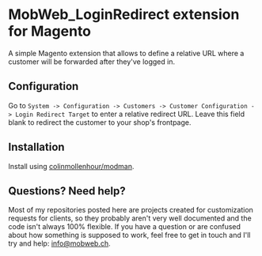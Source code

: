 # MobWeb_LoginRedirect extension for Magento

A simple Magento extension that allows to define a relative URL where a customer will be forwarded after they've logged in.

## Configuration

Go to `System -> Configuration -> Customers -> Customer Configuration -> Login Redirect Target` to enter a relative redirect URL. Leave this field blank to redirect the customer to your shop's frontpage.

## Installation

Install using [colinmollenhour/modman](https://github.com/colinmollenhour/modman/).

## Questions? Need help?

Most of my repositories posted here are projects created for customization requests for clients, so they probably aren't very well documented and the code isn't always 100% flexible. If you have a question or are confused about how something is supposed to work, feel free to get in touch and I'll try and help: [info@mobweb.ch](mailto:info@mobweb.ch).